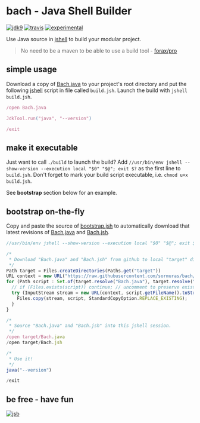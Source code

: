 # bach - Java Shell Builder
 
[![jdk9](https://img.shields.io/badge/jdk-9-blue.svg)](https://docs.oracle.com/javase/9/index.html)
[![travis](https://travis-ci.org/sormuras/bach.svg?branch=master)](https://travis-ci.org/sormuras/bach)
[![experimental](https://img.shields.io/badge/api-experimental-yellow.svg)](https://jitpack.io/com/github/sormuras/bach/master-SNAPSHOT/javadoc/)

Use Java source in [jshell] to build your modular project.

> No need to be a maven to be able to use a build tool - [forax/pro](https://github.com/forax/pro)

## simple usage

Download a copy of [Bach.java] to your project's root directory and put the following [jshell] script in file called `build.jsh`.
Launch the build with `jshell build.jsh`.

```javascript
/open Bach.java

JdkTool.run("java", "--version")

/exit
```

## make it executable

Just want to call `./build` to launch the build?
Add `//usr/bin/env jshell --show-version --execution local "$0" "$@"; exit $?` as the first line to `build.jsh`.
Don't forget to mark your build script executable, i.e. `chmod u+x build.jsh`.

See **bootstrap** section below for an example.

## bootstrap on-the-fly
 
Copy and paste the source of [bootstrap.jsh] to automatically download that latest revisions of [Bach.java] and [Bach.jsh].

```javascript
//usr/bin/env jshell --show-version --execution local "$0" "$@"; exit $?

/*
 * Download "Bach.java" and "Bach.jsh" from github to local "target" directory.
 */
Path target = Files.createDirectories(Paths.get("target"))
URL context = new URL("https://raw.githubusercontent.com/sormuras/bach/master/")
for (Path script : Set.of(target.resolve("Bach.java"), target.resolve("Bach.jsh"))) {
  // if (Files.exists(script)) continue; // uncomment to preserve existing files
  try (InputStream stream = new URL(context, script.getFileName().toString()).openStream()) {
    Files.copy(stream, script, StandardCopyOption.REPLACE_EXISTING);
  }
}

/*
 * Source "Bach.java" and "Bach.jsh" into this jshell session.
 */
/open target/Bach.java
/open target/Bach.jsh

/*
 * Use it!
 */
java("--version")

/exit
```

## be free - have fun
[![jsb](https://upload.wikimedia.org/wikipedia/commons/thumb/6/65/Bachsiegel.svg/220px-Bachsiegel.svg.png)](https://wikipedia.org/wiki/Johann_Sebastian_Bach)

[jshell]: https://docs.oracle.com/javase/9/tools/jshell.htm
[Bach.java]: https://github.com/sormuras/bach/blob/master/Bach.java
[Bach.jsh]: https://github.com/sormuras/bach/blob/master/Bach.jsh
[bootstrap.jsh]: https://github.com/sormuras/bach/blob/master/demo/00-bootstrap/bootstrap.jsh
